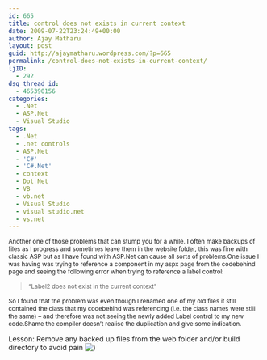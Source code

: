 ```yaml
---
id: 665
title: control does not exists in current context
date: 2009-07-22T23:24:49+00:00
author: Ajay Matharu
layout: post
guid: http://ajaymatharu.wordpress.com/?p=665
permalink: /control-does-not-exists-in-current-context/
ljID:
  - 292
dsq_thread_id:
  - 465390156
categories:
  - .Net
  - ASP.Net
  - Visual Studio
tags:
  - .Net
  - .net controls
  - ASP.Net
  - 'C#'
  - 'C#.Net'
  - context
  - Dot Net
  - VB
  - vb.net
  - Visual Studio
  - visual studio.net
  - vs.net
---
```

<span style="font-size:85%;">Another one of those problems that can stump you for a while. I often make backups of files as I progress and sometimes leave them in the website folder, this was fine with classic ASP but as I have found with ASP.Net can cause all sorts of problems.</span><span style="font-size:85%;">One issue I was having was trying to reference a component in my aspx page from the codebehind page and seeing the following error when trying to reference a label control:</span>

> <span style="font-size:85%;">“Label2 does not exist in the current context”</span>

<span style="font-size:85%;">So I found that the problem was even though I renamed one of my old files it still contained the class that my codebehind was referencing (i.e. the class names were still the same) &#8211; and therefore was not seeing the newly added Label control to my new code.</span><span style="font-size:85%;">Shame the compiler doesn’t realise the duplication and give some indication.</span>

Lesson: Remove any backed up files from the web folder and/or build directory to avoid pain <img class="wp-smiley" src="http://s.wordpress.com/wp-includes/images/smilies/icon_smile.gif" alt=")" />